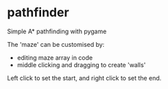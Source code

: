 # pathfinder
Simple A* pathfinding with pygame

The 'maze' can be customised by:  
  - editing maze array in code  
  - middle clicking and dragging to create 'walls'  

Left click to set the start, and right click to set the end. 
